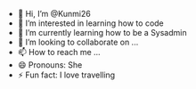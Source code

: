 - 👋 Hi, I’m @Kunmi26
- 👀 I’m interested in learning how to code
- 🌱 I’m currently learning how to be a Sysadmin
- 💞️ I’m looking to collaborate on ...
- 📫 How to reach me ...
- 😄 Pronouns: She
- ⚡ Fun fact: I love travelling

<!---
Kunmi26/Kunmi26 is a ✨ special ✨ repository because its `README.md` (this file) appears on your GitHub profile.
You can click the Preview link to take a look at your changes.
--->
